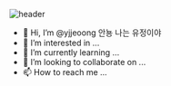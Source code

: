 ![header](https://capsule-render.vercel.app/api?type=Cylinder&color=0:FFECEC,100:FCB0B0&height=200&section=header&text=👉Yu-J👀NG👈&desc=💌WELCOME💌&descAlignY=70&fontSize=50&fontColor=FFFFFF&animation=scaleIn)

- 👋 Hi, I’m @yjjeoong 안뇽 나는 유정이야
- 👀 I’m interested in ...
- 🌱 I’m currently learning ...
- 💞️ I’m looking to collaborate on ...
- 📫 How to reach me ...

<!---
yjjeoong/yjjeoong is a ✨ special ✨ repository because its `README.md` (this file) appears on your GitHub profile.
You can click the Preview link to take a look at your changes.
--->

